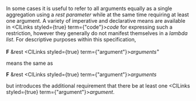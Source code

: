  



In some cases it is useful to refer to all arguments equally as a single aggregation using a *rest parameter* while at the same time requiring at least one argument. A variety of imperative and declarative means are available in <ClLinks styled={true} term={"code"}><i>code</i></ClLinks> for expressing such a restriction, however they generally do not manifest themselves in a *lambda list*. For descriptive purposes within this specification, 



**F** &amp;rest <ClLinks styled={true} term={"argument"}><i>arguments</i></ClLinks><sup>+</sup> 



means the same as 



**F** &amp;rest <ClLinks styled={true} term={"argument"}><i>arguments</i></ClLinks> 



but introduces the additional requirement that there be at least one <ClLinks styled={true} term={"argument"}><i>argument</i></ClLinks>. 



